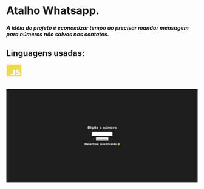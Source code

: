 # Atalho Whatsapp.
##### A idéia do projeto é economizar tempo ao precisar mandar mensagem para números não salvos nos contatos. 

## Linguagens usadas:  
<div style="display: inline_block;">
  <img  alt="Javascript" height="30" width="40" src="https://raw.githubusercontent.com/devicons/devicon/master/icons/javascript/javascript-plain.svg">
</div>


<br>
  
![Preview](https://github.com/progjoao/chatwhatsapp/blob/master/chatwhatsapp.jpeg)
